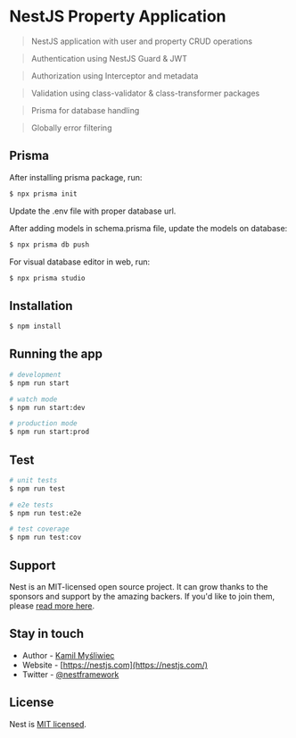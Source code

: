 # NestJS Property Application

> NestJS application with user and property CRUD operations

> Authentication using NestJS Guard & JWT

> Authorization using Interceptor and metadata

> Validation using class-validator & class-transformer packages

> Prisma for database handling

> Globally error filtering

## Prisma

After installing prisma package, run:

```bash
$ npx prisma init
```

Update the .env file with proper database url.

After adding models in schema.prisma file, update the models on database:

```bash
$ npx prisma db push
```

For visual database editor in web, run:

```bash
$ npx prisma studio
```

## Installation

```bash
$ npm install
```

## Running the app

```bash
# development
$ npm run start

# watch mode
$ npm run start:dev

# production mode
$ npm run start:prod
```

## Test

```bash
# unit tests
$ npm run test

# e2e tests
$ npm run test:e2e

# test coverage
$ npm run test:cov
```

## Support

Nest is an MIT-licensed open source project. It can grow thanks to the sponsors and support by the amazing backers. If you'd like to join them, please [read more here](https://docs.nestjs.com/support).

## Stay in touch

- Author - [Kamil Myśliwiec](https://kamilmysliwiec.com)
- Website - [https://nestjs.com](https://nestjs.com/)
- Twitter - [@nestframework](https://twitter.com/nestframework)

## License

Nest is [MIT licensed](LICENSE).
